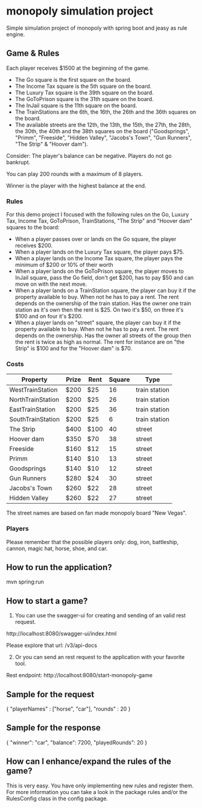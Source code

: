 # monopoly simulation project
Simple simulation project of monopoly with spring boot and jeasy as rule engine.

## Game & Rules

Each player receives $1500 at the beginning of the game.

- The Go square is the first square on the board.
- The Income Tax square is the 5th square on the board.
- The Luxury Tax square is the 39th square on the board. 
- The GoToPrison square is the 31th square on the board.
- The InJail square is the 11th square on the board.
- The TrainStations are the 6th, the 16th, the 26th and the 36th squares on the board.
- The available streets are the 12th, the 13th, the 15th, the 27th, the 28th, the 30th, the 40th and the 38th squares on the board ("Goodsprings", "Primm", "Freeside", "Hidden Valley", "Jacobs's Town", "Gun Runners", "The Strip" & "Hoover dam").

Consider: The player's balance can be negative. Players do not go bankrupt.

You can play 200 rounds with a maximum of 8 players.

Winner is the player with the highest balance at the end.

### Rules
For this demo project I focused with the following rules on the Go, Luxury Tax, Income Tax, GoToPrison, TrainStations, "The Strip" and "Hoover dam" squares to the board:
* When a player passes over or lands on the Go square, the player receives $200.
* When a player lands on the Luxury Tax square, the player pays $75.
* When a player lands on the Income Tax square, the player pays the minimum of $200
  or 10% of their worth
* When a player lands on the GoToPrison square, the player moves to InJail square, pass the Go field, don't get $200, 
  has to pay $50 and can move on with the next move.
* When a player lands on a TrainStation square, the player can buy it if the property available to buy. When not he has 
  to pay a rent. The rent depends on the ownership of the train station. Has the owner one train station as it's own then the rent is $25. On two it's $50, on three it's $100 and on four it's $200.
* When a player lands on "street" square, the player can buy it if the property available to buy. When not he has
  to pay a rent. The rent depends on the ownership. Has the owner all streets of the group then the rent is twice as high as normal.
  The rent for instance are on "the Strip" is $100 and for the "Hoover dam" is $70.

### Costs
| Property          | Prize | Rent | Square | Type          |
|-------------------|-------|------|--------|---------------|
| WestTrainStation  | $200  | $25  | 16     | train station |
| NorthTrainStation | $200  | $25  | 26     | train station |
| EastTrainStation  | $200  | $25  | 36     | train station |
| SouthTrainStation | $200  | $25  | 6      | train station |
| The Strip         | $400  | $100 | 40     | street        |
| Hoover dam        | $350  | $70  | 38     | street        |
| Freeside          | $160  | $12  | 15     | street        |
| Primm             | $140  | $10  | 13     | street        |
| Goodsprings       | $140  | $10  | 12     | street        |
| Gun Runners       | $280  | $24  | 30     | street        |
| Jacobs's Town     | $260  | $22  | 28     | street        |
| Hidden Valley     | $260  | $22  | 27     | street        |


The street names are based on fan made monopoly board "New Vegas".

### Players
Please remember that the possible players only:
dog, iron, battleship, cannon, magic hat, horse, shoe, and car.

## How to run the application?
mvn spring:run

## How to start a game?

1. You can use the swagger-ui for creating and sending of an valid rest request.

http://localhost:8080/swagger-ui/index.html

Please explore that url: /v3/api-docs

2. Or you can send an rest request to the application with your favorite tool.

Rest endpoint: http://localhost:8080/start-monopoly-game

## Sample for the request
{
"playerNames" : ["horse", "car"],
"rounds" : 20
}

## Sample for the response
{
"winner": "car",
"balance": 7200,
"playedRounds": 20
}

## How can I enhance/expand the rules of the game?
This is very easy. You have only implementing new rules and register them.
For more information you can take a look in the package rules and/or the RulesConfig class in the config package.
